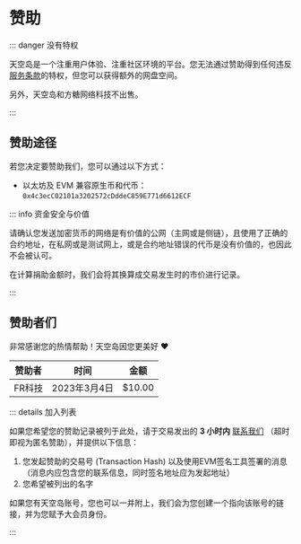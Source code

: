 # 赞助

::: danger 没有特权

天空岛是一个注重用户体验、注重社区环境的平台。您无法通过赞助得到任何违反[服务条款](/tos/)的特权，但您可以获得额外的网盘空间。

另外，天空岛和方糖网络科技不出售。

:::

## 赞助途径

若您决定要赞助我们，您可以通过以下方式：

- 以太坊及 EVM 兼容原生币和代币： `0x4c3ecC02101a3202572cDddeC859E771d6612ECF`

::: info 资金安全与价值

请确认您发送加密货币的网络是有价值的公网（主网或是侧链），且使用了正确的合约地址，在私网或是测试网上，或是合约地址错误的代币是没有价值的，也因此不会被认可。

在计算捐助金额时，我们会将其换算成交易发生时的市价进行记录。

:::

## 赞助者们

非常感谢您的热情帮助！天空岛因您更美好 ❤

| 赞助者       | 时间          | 金额   |
| ------------ | ------------- | ------ |
| FR科技       | 2023年3月4日  | $10.00  |

::: details 加入列表

如果您希望您的赞助记录被列于此处，请于交易发出的 **3 小时内** [联系我们](/contact/) （超时即视为匿名赞助），并提供以下信息：

1. 您发起赞助的交易号 (Transaction Hash) 以及使用EVM签名工具签署的消息（消息内应包含您的联系信息，同时签名地址应为发起地址）
2. 您希望被列出的名字

如果您有天空岛账号，您也可以一并附上，我们会为您创建一个指向该账号的链接，并为您赋予大会员身份。

:::
